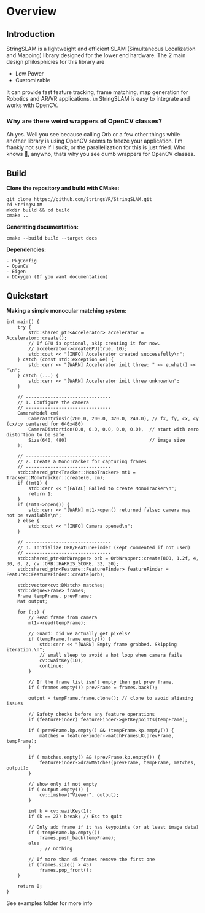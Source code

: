 # Overview

## Introduction
StringSLAM is a lightweight and efficient SLAM (Simultaneous Localization and Mapping) library designed for the lower end hardware. 
The 2 main design philosphicies for this library are
- Low Power
- Customizable

It can provide fast feature tracking, frame matching, map generation for Robotics and AR/VR applications. \n
StringSLAM is easy to integrate and works with OpenCV.

### Why are there weird wrappers of OpenCV classes?
Ah yes. Well you see because calling Orb or a few other things while another library is using OpenCV seems to freeze your application. I'm frankly not sure if I suck, or the parallelization for this is just fried. Who knows 🤷, anywho, thats why you see dumb wrappers for OpenCV classes.

## Build
**Clone the repository and build with CMake:**

```
git clone https://github.com/StringsVR/StringSLAM.git
cd StringSLAM
mkdir build && cd build
cmake ..
```

**Generating documentation:**

```
cmake --build build --target docs
```

**Dependencies:**
```
- PkgConfig
- OpenCV
- Eigen
- DOxygen (If you want documentation)
```

## Quickstart ##
**Making a simple monocular matching system:**

```
int main() {
    try {
        std::shared_ptr<Accelerator> accelerator = Accelerator::create();
        // If GPU is optional, skip creating it for now.
        // accelerator->createGPU(true, 10);
        std::cout << "[INFO] Accelerator created successfully\n";
    } catch (const std::exception &e) {
        std::cerr << "[WARN] Accelerator init threw: " << e.what() << "\n";
    } catch (...) {
        std::cerr << "[WARN] Accelerator init threw unknown\n";
    }

    // -------------------------------
    // 1. Configure the camera 
    // -------------------------------
    CameraModel cm(
        CameraIntrinsic(200.0, 200.0, 320.0, 240.0), // fx, fy, cx, cy (cx/cy centered for 640x480)
        CameraDistortion(0.0, 0.0, 0.0, 0.0, 0.0),  // start with zero distortion to be safe
        Size(640, 480)                              // image size
    );

    // -------------------------------
    // 2. Create a MonoTracker for capturing frames
    // -------------------------------
    std::shared_ptr<Tracker::MonoTracker> mt1 = Tracker::MonoTracker::create(0, cm);
    if (!mt1) {
        std::cerr << "[FATAL] Failed to create MonoTracker\n";
        return 1;
    }
    if (!mt1->open()) {
        std::cerr << "[WARN] mt1->open() returned false; camera may not be available\n";
    } else {
        std::cout << "[INFO] Camera opened\n";
    }

    // -------------------------------
    // 3. Initialize ORB/FeatureFinder (kept commented if not used)
    // -------------------------------
    std::shared_ptr<OrbWrapper> orb = OrbWrapper::create(800, 1.2f, 4, 30, 0, 2, cv::ORB::HARRIS_SCORE, 32, 30); 
    std::shared_ptr<Feature::FeatureFinder> featureFinder = Feature::FeatureFinder::create(orb);

    std::vector<cv::DMatch> matches;
    std::deque<Frame> frames;
    Frame tempFrame, prevFrame;
    Mat output;

    for (;;) {
        // Read frame from camera
        mt1->read(tempFrame);

        // Guard: did we actually get pixels?
        if (tempFrame.frame.empty()) {
            std::cerr << "[WARN] Empty frame grabbed. Skipping iteration.\n";
            // small sleep to avoid a hot loop when camera fails
            cv::waitKey(10);
            continue;
        }

        // If the frame list isn't empty then get prev frame.
        if (!frames.empty()) prevFrame = frames.back();

        output = tempFrame.frame.clone(); // clone to avoid aliasing issues

        // Safety checks before any feature operations
        if (featureFinder) featureFinder->getKeypoints(tempFrame);

        if (!prevFrame.kp.empty() && !tempFrame.kp.empty()) {
            matches = featureFinder->matchFramesLK(prevFrame, tempFrame);
        }

        if (!matches.empty() && !prevFrame.kp.empty()) {
            featureFinder->drawMatches(prevFrame, tempFrame, matches, output);
        }

        // show only if not empty
        if (!output.empty()) {
            cv::imshow("Viewer", output);
        }

        int k = cv::waitKey(1);
        if (k == 27) break; // Esc to quit

        // Only add frame if it has keypoints (or at least image data)
        if (!tempFrame.kp.empty())
            frames.push_back(tempFrame);
        else
            ; // nothing

        // If more than 45 frames remove the first one
        if (frames.size() > 45)
            frames.pop_front();
    }

    return 0;
}
```

See examples folder for more info